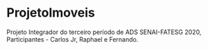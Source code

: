 # ProjetoImoveis
Projeto Integrador do terceiro período de ADS SENAI-FATESG 2020, Participantes - Carlos Jr, Raphael e Fernando.

